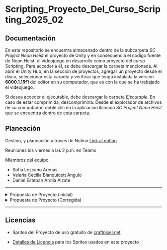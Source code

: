 # Scripting_Proyecto_Del_Curso_Scripting_2025_02

## Documentación
En este repositorio se encuentra almacenado dentro de la subcarpeta *SC Project Neon Heist* el proyecto de Unity y en consecuencia el código fuente de Neon Heist, el videojuego en desarrollo como proyecto del curso Scripting.
Para acceder a él, se debe descargar la carpeta mencionada. Al abrir el Unity Hub, en la sección de proyectos, agregar un proyecto desde el disco, seleccionar esta carpeta y verificar que tenga instalada la versión **6000.1.15f1** del editor en su computador, que es con la que se ha trabajado el videojuego.

Si desea acceder al ejecutable, debe descargar la carpeta *Ejecutable*. En caso de estar comprimida, descomprimirla. Desde el explorador de archivos de su computador, doble clic en la aplicación llamada *SC Project Neon Heist* que se encuentra dentro de esta carpeta.


## Planeación
Gestión, y planeación a traves de Notion
[Link al notion](https://www.notion.so/Proyecto-de-curso-scripting-244fa57617cb808cba7bf1f2ecfbcc97?source=copy_link)

Reuniones los viernes a las 2 p.m. en Teams

Miembros del equipo

- Sofía Lezcano Arenas
- Valeria Cecilia Blanquicett Angulo
- Daniel Esteban Ardila Alzate

---

<details>
  <summary>Propuesta de Proyecto (inicial)</summary>

## Propuesta de Proyecto


### Alcance del Proyecto 

Este proyecto consiste en el desarrollo de un juego de plataformas en 2D con un único nivel. El jugador controla un personaje que debe atravesar un entorno lleno de obstáculos, plataformas móviles y enemigos básicos para llegar a una meta.

Durante el juego, se implementará una mecánica de salto, recolección de objetos y vida limitada. El objetivo es aplicar al menos un patrón de diseño (como el pa-trón State para los enemigos o Factory para la creación de objetos interactivos), una estructura de datos distinta a listas o arreglos (por ejemplo, una cola o un diccionario para gestionar eventos u objetos recogidos) y pruebas unitarias de al menos una funcionalidad (como la lógica de recolección o el conteo de vidas).

El juego tendrá una interfaz básica de inicio, instrucciones y botón de reinicio. Aunque el nivel es único, se garantizará un gameplay completo y funcional.

### Miembros del Equipo 

- Sofia Lezcano Arenas
- Valeria Cecilia Blanquicett Angulo
- Daniel Esteban Ardila Alzate

### Herramientas que Usaremos

- Motor de desarrollo: Unity 6 (2D)
- Lenguaje de programación: C#
- Entorno de desarrollo: Visual Studio Code o Visual Studio 2022
- Control de versiones: Git + GitHub

### Herramientas adicionales:

  - Unity Test Framework para pruebas unitarias
  - Assets gratuitos de Unity Asset Store para los gráficos y sonidos
  - Trello o Google Drive para la organización de tareas y archivos compartidos

</details>

<details>
  <summary>Propuesta de Proyecto (Corregida)</summary><br>

**Nombre del Proyecto:**

**“Neon Heist”** – Juego de plataformas 2D con enemigos reactivivos y mecánicas de recolección.

**Alcance del Proyecto**

Este proyecto consiste en el desarrollo de un videojuego de plataformas 2D titulado **"Neon Heist"**, con un único nivel cuidadosamente diseñado para ofrecer una experiencia de gameplay completa. El jugador controla a **Jayce**, un personaje que debe avanzar hasta una meta final superando diversos retos.

El juego incluirá las siguientes mecánicas principales:

- **Salto y movimiento lateral.**
- **Recolección de objetos de tres tipos**:
	- **Billetes**: suman puntos.
	- **Tarjetas**: desbloquean puertas.
	- **Botella de bebida Jayce**: recuperan vida.
- **Sistema de vidas**:
	- El jugador comienza con **3 vidas**.
	- Cada golpe recibido reduce media vida.
	- Al perder todas las vidas, el jugador pierde la partida.
	- Si el jugador tiene las vidas completas y pasa por una botella de bebida Jayce, no puede recogerla.
- **Obstáculos y enemigos**:
	- El entorno tendrá **20 obstáculos**, divididos en:
		- **Plataformas móviles (10)**.
		- **Trampas fijas (5)** entre sierras y pozos.
		- **Trampas activas (5)** entre caída de cajas y una prensa que cae al suelo, que se activan cuando el personaje pasa por cierta zona.
	- **2 tipos de enemigos**:
		- **Patrulleros**: un robot vigilante que causa daño cuando se acerca.
		- **Reactivos**: un robot que vuela y tira bombas cuando detecta al personaje, y un robot que golpea al personaje cuando está cerca.

El objetivo principal es **llegar a la oficina del jefe de la empresa**, mediante la recolección de tarjetas en el camino para desbloquear puertas. Los billetes aumentan el puntaje final, incentivando la exploración. Las bebidas de Jayce permiten al jugador mantenerse con vida más tiempo.

**Aplicación de Conceptos del Curso**

**Patrones de diseño**

Se aplicarán los siguientes patrones:

- **State**: Para manejar los estados de los enemigos reactivos (ej. el robot volador pasa de “patrullando” a “atacando” al detectar al jugador).
- **Factory Method**: Para instanciar de forma flexible enemigos y obstáculos con comportamiento variable sin acoplar directamente su creación.
- **Observer (o Event Manager personalizado)**: Para notificar cambios como:
	- Recolección de objetos.
	- Cambios en la vida del jugador.
	- Activación de trampas cuando el jugador pasa por cierta zona.

**Estructuras de datos**

- **Diccionario** Para manejar inventario o conteo de objetos (billetes, tarjetas, bebidas).
- **Cola** Para manejar eventos pendientes del sistema de juego (ej. se activa una trampa, se recolecta una tarjeta, se actualiza la UI, etc.).

**Pruebas unitarias**

Usaremos **Unity Test Framework** para validar:

- El comportamiento del sistema de vidas.
- El sistema de recolección de objetos.
- Interacciones con obstáculos.
- Comportamiento de enemigos en estados definidos.

**Miembros del Equipo**

- Sofía Lezcano Arenas
- Valeria Cecilia Blanquicett Angulo
- Daniel Esteban Ardila Alzate

**Herramientas que Usaremos**

- **Motor de desarrollo:** Unity 6.1 (6000.1.13f1) 2D
- **Lenguaje de programación:** C#
- **Entorno de desarrollo:** Visual Studio 2022
- **Control de versiones:** GitHub
- **Organización y planeación:** Notion para la organización

### Herramientas adicionales:

• Unity Test Framework para pruebas unitarias
• Assets gratuitos de Unity Asset Store para los gráficos y sonidos
• Trello, Notion o Google Drive para la organización de tareas y archivos
compartidos
</details>

---

## Licencias

- Sprites del Proyecto de uso gratuito de [craftpixel.net](https://craftpix.net/freebies/free-industrial-zone-tileset-pixel-art/)

- [Detalles de Licencia](https://craftpix.net/file-licenses/) para los Sprites usados en este proyecto
